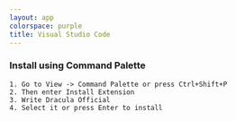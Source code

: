 ```yaml
---
layout: app
colorspace: purple
title: Visual Studio Code
---
```


### Install using Command Palette

	1. Go to View -> Command Palette or press Ctrl+Shift+P
    2. Then enter Install Extension
    3. Write Dracula Official
    4. Select it or press Enter to install


